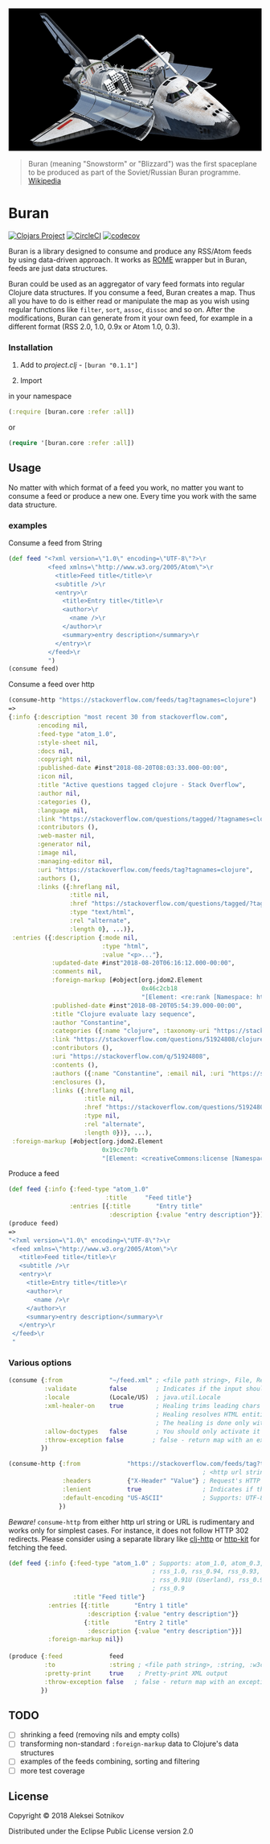 ![](pic/buran.png)
> Buran (meaning "Snowstorm" or "Blizzard") was the first spaceplane to be produced as part of the Soviet/Russian Buran programme. [Wikipedia](https://en.wikipedia.org/wiki/Buran_(spacecraft))

# Buran

[![Clojars Project](https://img.shields.io/clojars/v/buran.svg)](https://clojars.org/buran)
[![CircleCI](https://circleci.com/gh/alekseysotnikov/buran.svg?style=shield)](https://circleci.com/gh/alekseysotnikov/buran)
[![codecov](https://codecov.io/gh/alekseysotnikov/buran/branch/master/graph/badge.svg)](https://codecov.io/gh/alekseysotnikov/buran)

Buran is a library designed to consume and produce any RSS/Atom feeds by using data-driven approach.
It works as [ROME](https://rometools.github.io/rome/) wrapper but in Buran, feeds are just data structures. 

Buran could be used as an aggregator of vary feed formats into regular Clojure data structures. If you consume a feed, Buran creates a map. Thus all you have to do is either read or manipulate the map as you wish using regular functions like ```filter```, ```sort```, ```assoc```, ```dissoc``` and so on. 
After the modifications, Buran can generate from it your own feed, for example in a different format (RSS 2.0, 1.0, 0.9x or Atom 1.0, 0.3).

### Installation

1. Add to *project.clj* - ```[buran "0.1.1"]```

2. Import 

in your namespace
```clojure
(:require [buran.core :refer :all])
```
or
````clojure
(require '[buran.core :refer :all])
````

## Usage

No matter with which format of a feed you work, no matter you want to consume a feed or produce a new one. 
Every time you work with the same data structure.

### examples

Consume a feed from String
````clojure
(def feed "<?xml version=\"1.0\" encoding=\"UTF-8\"?>\r
           <feed xmlns=\"http://www.w3.org/2005/Atom\">\r
             <title>Feed title</title>\r
             <subtitle />\r
             <entry>\r
               <title>Entry title</title>\r
               <author>\r
                 <name />\r
               </author>\r
               <summary>entry description</summary>\r
             </entry>\r
           </feed>\r
           ")
(consume feed)
````

Consume a feed over http

````clojure
(consume-http "https://stackoverflow.com/feeds/tag?tagnames=clojure")
=>
{:info {:description "most recent 30 from stackoverflow.com",
        :encoding nil,
        :feed-type "atom_1.0",
        :style-sheet nil,
        :docs nil,
        :copyright nil,
        :published-date #inst"2018-08-20T08:03:33.000-00:00",
        :icon nil,
        :title "Active questions tagged clojure - Stack Overflow",
        :author nil,
        :categories (),
        :language nil,
        :link "https://stackoverflow.com/questions/tagged/?tagnames=clojure&sort=active",
        :contributors (),
        :web-master nil,
        :generator nil,
        :image nil,
        :managing-editor nil,
        :uri "https://stackoverflow.com/feeds/tag?tagnames=clojure",
        :authors (),
        :links ({:hreflang nil,
                 :title nil,
                 :href "https://stackoverflow.com/questions/tagged/?tagnames=clojure&sort=active",
                 :type "text/html",
                 :rel "alternate",
                 :length 0}, ...)},
 :entries ({:description {:mode nil,
                          :type "html",
                          :value "<p>..."},
            :updated-date #inst"2018-08-20T06:16:12.000-00:00",
            :comments nil,
            :foreign-markup [#object[org.jdom2.Element
                                     0x46c2cb18
                                     "[Element: <re:rank [Namespace: http://purl.org/atompub/rank/1.0]/>]"]],
            :published-date #inst"2018-08-20T05:54:39.000-00:00",
            :title "Clojure evaluate lazy sequence",
            :author "Constantine",
            :categories ({:name "clojure", :taxonomy-uri "https://stackoverflow.com/tags"}, ...),
            :link "https://stackoverflow.com/questions/51924808/clojure-evaluate-lazy-sequence",
            :contributors (),
            :uri "https://stackoverflow.com/q/51924808",
            :contents (),
            :authors ({:name "Constantine", :email nil, :uri "https://stackoverflow.com/users/4201205"}),
            :enclosures (),
            :links ({:hreflang nil,
                     :title nil,
                     :href "https://stackoverflow.com/questions/51924808/clojure-evaluate-lazy-sequence",
                     :type nil,
                     :rel "alternate",
                     :length 0})}, ...),
 :foreign-markup [#object[org.jdom2.Element
                          0x19cc70fb
                          "[Element: <creativeCommons:license [Namespace: http://backend.userland.com/creativeCommonsRssModule]/>]"]]}
````

Produce a feed

````clojure
(def feed {:info {:feed-type "atom_1.0"
                           :title     "Feed title"}
                 :entries [{:title       "Entry title"
                            :description {:value "entry description"}}]})
(produce feed)
=>
"<?xml version=\"1.0\" encoding=\"UTF-8\"?>\r
 <feed xmlns=\"http://www.w3.org/2005/Atom\">\r
   <title>Feed title</title>\r
   <subtitle />\r
   <entry>\r
     <title>Entry title</title>\r
     <author>\r
       <name />\r
     </author>\r
     <summary>entry description</summary>\r
   </entry>\r
 </feed>\r
 "
````

### Various options

````clojure
(consume {:from             "~/feed.xml" ; <file path string>, File, Reader, W3C DOM document, JDOM document, W3C SAX InputSource
          :validate         false        ; Indicates if the input should be validated
          :locale           (Locale/US)  ; java.util.Locale
          :xml-healer-on    true         ; Healing trims leading chars from the stream (empty spaces and comments) until the XML prolog.
                                         ; Healing resolves HTML entities (from literal to code number) in the reader.
                                         ; The healing is done only with the File and Reader.
          :allow-doctypes   false        ; You should only activate it when the feeds that you process are absolutely trustful
          :throw-exception false        ; false - return map with an exception, throw an exception otherwise
         })
````

````clojure
(consume-http {:from             "https://stackoverflow.com/feeds/tag?tagnames=clojure" 
                                                      ; <http url string>, URL, File, InputStream
               :headers          {"X-Header" "Value"} ; Request's HTTP headers map
               :lenient          true                 ; Indicates if the charset encoding detection should be relaxed
               :default-encoding "US-ASCII"           ; Supports: UTF-8, UTF-16, UTF-16BE, UTF-16LE, CP1047, US-ASCII
              })
````
*Beware!* ```consume-http``` from either http url string or URL is rudimentary and works only for simplest cases. For instance, it does not follow HTTP 302 redirects.
Please consider using a separate library like [clj-http](https://github.com/dakrone/clj-http) or [http-kit](http://www.http-kit.org/client.html) for fetching the feed.

````clojure
(def feed {:info {:feed-type "atom_1.0" ; Supports: atom_1.0, atom_0.3, rss_2.0, 
                                        ; rss_1.0, rss_0.94, rss_0.93, rss_0.92, 
                                        ; rss_0.91U (Userland), rss_0.91N (Netscape), 
                                        ; rss_0.9
                  :title "Feed title"}
           :entries [{:title       "Entry 1 title"
                      :description {:value "entry description"}}
                     {:title       "Entry 2 title"
                      :description {:value "entry description"}}]
           :foreign-markup nil})

(produce {:feed             feed
          :to               :string ; <file path string>, :string, :w3cdom, :jdom, File, Writer
          :pretty-print     true    ; Pretty-print XML output
          :throw-exception false   ; false - return map with an exception, throw an exception otherwise
         })
````
 

## TODO

- [ ] shrinking a feed (removing nils and empty colls)
- [ ] transforming non-standard `:foreign-markup` data to Clojure's data structures
- [ ] examples of the feeds combining, sorting and filtering
- [ ] more test coverage

## License

Copyright © 2018 Aleksei Sotnikov

Distributed under the Eclipse Public License version 2.0
